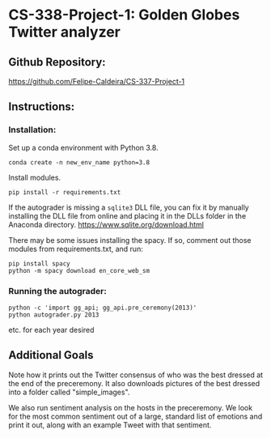 # CS-338-Project-1: Golden Globes Twitter analyzer

## Github Repository:
https://github.com/Felipe-Caldeira/CS-337-Project-1

## Instructions:

### Installation:

Set up a conda environment with Python 3.8.

```
conda create -n new_env_name python=3.8
```

Install modules.

```
pip install -r requirements.txt
```

If the autograder is missing a `sqlite3` DLL file, you can fix it by manually installing the DLL file from online and placing it in the DLLs folder in the Anaconda directory.
https://www.sqlite.org/download.html

There may be some issues installing the spacy. If so, comment out those modules from requirements.txt, and run:

```
pip install spacy
python -m spacy download en_core_web_sm
```


### Running the autograder:

```
python -c 'import gg_api; gg_api.pre_ceremony(2013)'
python autograder.py 2013
```

etc. for each year desired

## Additional Goals

Note how it prints out the Twitter consensus of who was the best dressed at the end of the preceremony. It also downloads pictures of the best dressed into a folder called "simple_images".

We also run sentiment analysis on the hosts in the preceremony. We look for the most common sentiment out of a large, standard list of emotions and print it out, along with an example Tweet with that sentiment.
